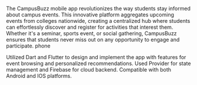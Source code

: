 The CampusBuzz mobile app revolutionizes the way students stay informed about campus events. This innovative platform aggregates upcoming events from colleges nationwide, creating a centralized hub where students can effortlessly discover and register for activities that interest them. Whether it's a seminar, sports event, or social gathering, CampusBuzz ensures that students never miss out on any opportunity to engage and participate.
phone

Utilized Dart and Flutter to design and implement the app with features for event browsing and personalized recommendations.
Used Provider for state management and Firebase for cloud backend.
Compatible with both Android and IOS platforms.
